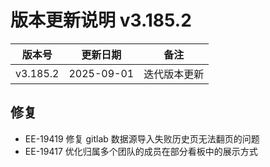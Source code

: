 # 版本更新说明 v3.185.2

| 版本号<br/>   | 更新日期<br/>   | 备注<br/>         |
| ------------- | --------------- | ----------------- |
| v3.185.2<br/> | 2025-09-01<br/> | 迭代版本更新<br/> |

## 修复

- EE-19419 修复 gitlab 数据源导入失败历史页无法翻页的问题
- EE-19417 优化归属多个团队的成员在部分看板中的展示方式

